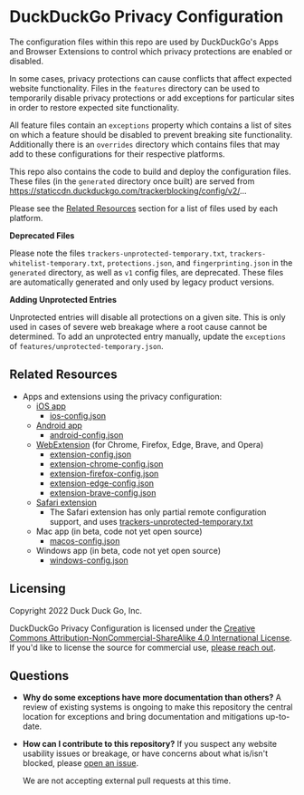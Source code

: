 # DuckDuckGo Privacy Configuration

The configuration files within this repo are used by DuckDuckGo's Apps and Browser Extensions to control which privacy protections are enabled or disabled.

In some cases, privacy protections can cause conflicts that affect expected website functionality. Files in the `features` directory can be used to temporarily disable privacy protections or add exceptions for particular sites in order to restore expected site functionality.

All feature files contain an `exceptions` property which contains a list of sites on which a feature should be disabled to prevent breaking site functionality. Additionally there is an `overrides` directory which contains files that may add to these configurations for their respective platforms.

This repo also contains the code to build and deploy the configuration files.
These files (in the `generated` directory once built) are served from
https://staticcdn.duckduckgo.com/trackerblocking/config/v2/...

Please see the [Related Resources](#Related-Resources) section for a list of
files used by each platform.

**Deprecated Files**

Please note the files `trackers-unprotected-temporary.txt`,
`trackers-whitelist-temporary.txt`, `protections.json`, and
`fingerprinting.json` in the `generated` directory, as well as `v1` config
files, are deprecated. These files are automatically generated and only used by
legacy product versions.

**Adding Unprotected Entries**

 Unprotected entries will disable all protections on a given site. This is only used in cases of severe web breakage where a root cause cannot be determined. To add an unprotected entry manually, update the `exceptions` of `features/unprotected-temporary.json`.

## Related Resources

- Apps and extensions using the privacy configuration:
  - [iOS app](https://github.com/duckduckgo/iOS)
    - [ios-config.json](https://staticcdn.duckduckgo.com/trackerblocking/config/v2/ios-config.json)
  - [Android app](https://github.com/duckduckgo/Android)
    - [android-config.json](https://staticcdn.duckduckgo.com/trackerblocking/config/v2/android-config.json)
  - [WebExtension](https://github.com/duckduckgo/duckduckgo-privacy-extension) (for Chrome, Firefox, Edge, Brave, and Opera)
    - [extension-config.json](https://staticcdn.duckduckgo.com/trackerblocking/config/v2/extension-config.json)
    - [extension-chrome-config.json](https://staticcdn.duckduckgo.com/trackerblocking/config/v2/extension-chrome-config.json)
    - [extension-firefox-config.json](https://staticcdn.duckduckgo.com/trackerblocking/config/v2/extension-firefox-config.json)
    - [extension-edge-config.json](https://staticcdn.duckduckgo.com/trackerblocking/config/v2/extension-edge-config.json)
    - [extension-brave-config.json](https://staticcdn.duckduckgo.com/trackerblocking/config/v2/extension-brave-config.json)
  - [Safari extension](https://github.com/duckduckgo/privacy-essentials-safari)
    - The Safari extension has only partial remote configuration support, and uses
      [trackers-unprotected-temporary.txt](https://staticcdn.duckduckgo.com/trackerblocking/config/trackers-unprotected-temporary.txt)
  - Mac app (in beta, code not yet open source)
    - [macos-config.json](https://staticcdn.duckduckgo.com/trackerblocking/config/v2/macos-config.json)
  - Windows app (in beta, code not yet open source)
    - [windows-config.json](https://staticcdn.duckduckgo.com/trackerblocking/config/v2/windows-config.json)

## Licensing

Copyright 2022 Duck Duck Go, Inc.

DuckDuckGo Privacy Configuration is licensed under the [Creative Commons Attribution-NonCommercial-ShareAlike 4.0 International License](https://creativecommons.org/licenses/by-nc-sa/4.0/).
If you'd like to license the source for commercial use, [please reach out](https://help.duckduckgo.com/duckduckgo-help-pages/company/contact-us/).

## Questions

- **Why do some exceptions have more documentation than others?** A review of
    existing systems is ongoing to make this repository the central location for
    exceptions and bring documentation and mitigations up-to-date.

- **How can I contribute to this repository?** If you suspect any website
    usability issues or breakage, or have concerns about what is/isn't blocked,
    please [open an issue]([https://github.com/duckduckgo/privacy-configuration/issues/new](https://github.com/duckduckgo/privacy-configuration/issues/new?assignees=&labels=&projects=&template=breakage-form.yml&title=Broken+Site%3A+)https://github.com/duckduckgo/privacy-configuration/issues/new?assignees=&labels=&projects=&template=breakage-form.yml&title=Broken+Site%3A+).

    We are not accepting external pull requests at this time.
